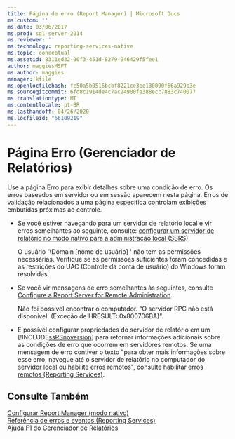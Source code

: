 ```yaml
---
title: Página de erro (Report Manager) | Microsoft Docs
ms.custom: ''
ms.date: 03/06/2017
ms.prod: sql-server-2014
ms.reviewer: ''
ms.technology: reporting-services-native
ms.topic: conceptual
ms.assetid: 8311ed32-00f3-451d-8279-946429f5fee1
author: maggiesMSFT
ms.author: maggies
manager: kfile
ms.openlocfilehash: fc50a5b0516bcbf8221ce3ee130090f66a929c3e
ms.sourcegitcommit: 6fd8c1914de4c7ac24900fe388ecc7883c740077
ms.translationtype: MT
ms.contentlocale: pt-BR
ms.lasthandoff: 04/26/2020
ms.locfileid: "66109219"
---
```

# <a name="error-page-report-manager"></a>Página Erro (Gerenciador de Relatórios)
  Use a página Erro para exibir detalhes sobre uma condição de erro. Os erros baseados em servidor ou em sessão aparecem nesta página. Erros de validação relacionados a uma página específica controlam exibições embutidas próximas ao controle.  
  
-   Se você estiver navegando para um servidor de relatório local e vir erros semelhantes ao seguinte, consulte: [configurar um servidor de relatório no modo nativo para a administração local &#40;SSRS&#41;](report-server/configure-a-native-mode-report-server-for-local-administration-ssrs.md)  
  
     O usuário '\\Domain [nome de usuário] ' não tem as permissões necessárias. Verifique se as permissões suficientes foram concedidas e as restrições do UAC (Controle da conta de usuário) do Windows foram resolvidas.  
  
-   Se você vir mensagens de erro semelhantes às seguintes, consulte [Configure a Report Server for Remote Administration](report-server/configure-a-report-server-for-remote-administration.md).  
  
     Não foi possível encontrar o computador. “O servidor RPC não está disponível. (Exceção de HRESULT: 0x800706BA)”.  
  
-   É possível configurar propriedades do servidor de relatório em um [!INCLUDE[ssRSnoversion](../includes/ssrsnoversion-md.md)] para retornar informações adicionais sobre as condições de erro que ocorrem em servidores remotos. Se uma mensagem de erro contiver o texto "para obter mais informações sobre esse erro, navegue até o servidor de relatório no computador do servidor local ou habilite erros remotos", consulte [habilitar erros remotos &#40;Reporting Services&#41;](report-server/enable-remote-errors-reporting-services.md).  
  
## <a name="see-also"></a>Consulte Também  
 [Configurar Report Manager &#40;modo nativo&#41;](report-server/configure-web-portal.md)   
 [Referência de erros e eventos &#40;Reporting Services&#41;](troubleshooting/errors-and-events-reference-reporting-services.md)   
 [Ajuda F1 do Gerenciador de Relatórios](../../2014/reporting-services/report-manager-f1-help.md)  
  
  
